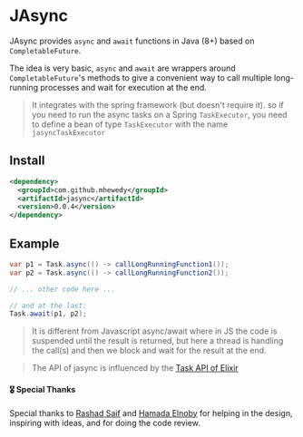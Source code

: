 # JAsync

JAsync provides `async` and `await` functions in Java (8+) based on `CompletableFuture`.

The idea is very basic, `async` and `await` are wrappers around `CompletableFuture`'s methods to give a convenient way to
call multiple long-running processes and wait for execution at the end.

> It integrates with the spring framework (but doesn't require it). so if you need to run the async tasks on a
Spring `TaskExecutor`, you need to define a bean of type `TaskExecutor` with the name `jasyncTaskExecutor`


## Install
```xml
<dependency>
  <groupId>com.github.mhewedy</groupId>
  <artifactId>jasync</artifactId>
  <version>0.0.4</version>
</dependency>
```

## Example

```java
var p1 = Task.async(() -> callLongRunningFunction1());
var p2 = Task.async(() -> callLongRunningFunction2());

// ... other code here ...

// and at the last:
Task.await(p1, p2);
```

>It is different from Javascript async/await where in JS the code is suspended until the result is returned, but here a thread is handling the call(s) and then we block and wait for the result at the end.

>The API of jasync is influenced by the [Task API of Elixir](https://hexdocs.pm/elixir/Task.html)


#### 🎖 Special Thanks

Special thanks to [Rashad Saif](https://github.com/rashadsaif) and [Hamada Elnoby](https://github.com/hamadaelnopy) for helping in the design, inspiring with ideas, and for doing the code review.  

